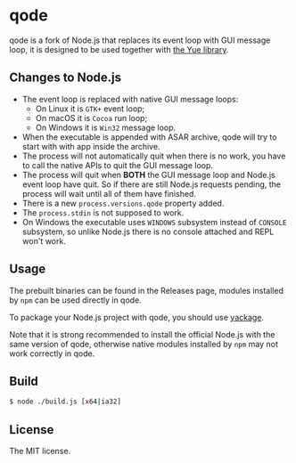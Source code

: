 # qode

qode is a fork of Node.js that replaces its event loop with GUI message loop,
it is designed to be used together with [the Yue library](http://libyue.com).

## Changes to Node.js

* The event loop is replaced with native GUI message loops:
  * On Linux it is `GTK+` event loop;
  * On macOS it is `Cocoa` run loop;
  * On Windows it is `Win32` message loop.
* When the executable is appended with ASAR archive, qode will try to start with
  with app inside the archive.
* The process will not automatically quit when there is no work, you have to
  call the native APIs to quit the GUI message loop.
* The process will quit when **BOTH** the GUI message loop and Node.js event
  loop have quit. So if there are still Node.js requests pending, the process
  will wait until all of them have finished.
* There is a new `process.versions.qode` property added.
* The `process.stdin` is not supposed to work.
* On Windows the executable uses `WINDOWS` subsystem instead of `CONSOLE`
  subsystem, so unlike Node.js there is no console attached and REPL won't
  work.

## Usage

The prebuilt binaries can be found in the Releases page, modules installed by
`npm` can be used directly in qode.

To package your Node.js project with qode, you should use [yackage][yackage].

Note that it is strong recommended to install the official Node.js with the
same version of qode, otherwise native modules installed by `npm` may not work
correctly in qode.

## Build

```bash
$ node ./build.js [x64|ia32]
```

## License

The MIT license.

[yackage]: https://github.com/yue/yackage
